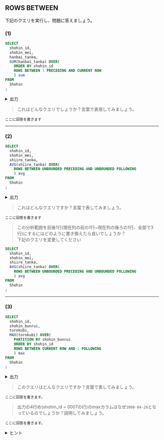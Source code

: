 ## ROWS BETWEEN
下記のクエリを実行し、問題に答えましょう。
### (1)

```sql
SELECT
  shohin_id,
  shohin_mei,
  hanbai_tanka,
  SUM(hanbai_tanka) OVER(
    ORDER BY shohin_id
    ROWS BETWEEN 1 PRECEDING AND CURRENT ROW 
    ) sum 
FROM
  Shohin
;
```
<details>
<summary>出力</summary>

| shohin_id | shohin_mei            | hanbai_tanka | sum  |
|----|----|----|----|
| 0001      | Tシャツ               |         1000 | 1000 |
| 0002      | 穴あけパンチ          |          500 | 1500 |
| 0003      | カッターシャツ        |         4000 | 4500 |
| 0004      | 包丁                  |         3000 | 7000 |
| 0005      | 圧力鍋                |         6800 | 9800 |
| 0006      | フォーク              |          500 | 7300 |
| 0007      | おろしがね            |          880 | 1380 |
| 0008      | ボールペン            |          100 |  980 |

</details>

> これはどんなクエリでしょうか？言葉で表現してみましょう。
```回答欄
ここに回答を書きます
```
----
### (2)
```sql
SELECT
  shohin_id,
  shohin_mei,
  shiire_tanka,
  AVG(shiire_tanka) OVER(
    ROWS BETWEEN UNBOUNDED PRECEDING AND UNBOUNDED FOLLOWING 
    ) avg 
FROM
  Shohin
;
```

<details>
<summary>出力</summary>

| shohin_id | shohin_mei            | shiire_tanka | avg       |
|----|----|----|----|
| 0001      | Tシャツ               |          500 | 2035.0000 |
| 0002      | 穴あけパンチ          |          320 | 2035.0000 |
| 0003      | カッターシャツ        |         2800 | 2035.0000 |
| 0004      | 包丁                  |         2800 | 2035.0000 |
| 0005      | 圧力鍋                |         5000 | 2035.0000 |
| 0006      | フォーク              |         NULL | 2035.0000 |
| 0007      | おろしがね            |          790 | 2035.0000 |
| 0008      | ボールペン            |         NULL | 2035.0000 |

</details>

> これはどんなクエリですか？言葉で表してみましょう。

```回答欄
ここに回答を書きます
```

> この分析範囲を前後1行(現在列の前の1行~現在列の後ろの1行、全部で3行)にするにはどのように書き換えたら良いでしょうか？  
下記のクエリを変更してください
```sql
SELECT
  shohin_id,
  shohin_mei,
  shiire_tanka,
  AVG(shiire_tanka) OVER(
    ROWS BETWEEN UNBOUNDED PRECEDING AND UNBOUNDED FOLLOWING
    ) avg
FROM
  Shohin
;
```
----
### (3)
```sql
SELECT 
  shohin_id, 
  shohin_bunrui,
  torokubi,
  MAX(torokubi) OVER(
    PARTITION BY shohin_bunrui 
    ORDER BY shohin_id 
    ROWS BETWEEN CURRENT ROW AND 1 FOLLOWING
    ) max 
FROM 
  Shohin
;
```

<details>
<summary>出力</summary>

| shohin_id | shohin_bunrui      | torokubi   | max        |
|----|----|----|----|
| 0004      | キッチン用品       | 2009-09-20 | 2009-09-20 |
| 0005      | キッチン用品       | 2009-01-15 | 2009-09-20 |
| 0006      | キッチン用品       | 2009-09-20 | 2009-09-20 |
| 0007      | キッチン用品       | 2008-04-28 | 2008-04-28 |
| 0002      | 事務用品           | 2009-09-11 | 2009-11-11 |
| 0008      | 事務用品           | 2009-11-11 | 2009-11-11 |
| 0001      | 衣服               | 2009-09-20 | 2009-09-20 |
| 0003      | 衣服               | NULL       | NULL       |

</details>

> このクエリはどんなクエリですか？言葉で表してみましょう。
 ```回答欄
 ここに回答を書きます。
 ```
> 出力の4行め(shohin_id = 0007の行)のmaxカラムはなぜ`2008-04-28`となっているのでしょうか？説明してみましょう。
 ```回答欄
 ここに回答を書きます。
 ```

<details>
<summary>ヒント</summary>
ヒント：5行目(shohin_id = 0002)の列と比較したら、5行目の登録日の方が新しいので4行目のmaxの値は`2009-11-11`になりそうです。    

なぜ、古いほうの値である`2008-04-28`の値が出力されているのでしょうか？OVER句の指定内容を確認してみましょう。
</details>